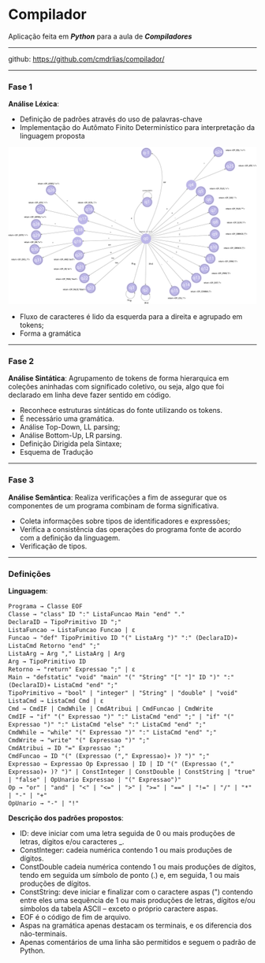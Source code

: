 # Compilador
Aplicação feita em __*Python*__ para a aula de __*Compiladores*__

---

github: https://github.com/cmdrlias/compilador/

---

### Fase 1
__Análise Léxica__:
* Definição de padrões através do uso de palavras-chave
* Implementação do Autômato Finito Determinístico para interpretação da linguagem proposta

![AFD](afd.png)

* Fluxo de caracteres é lido da esquerda para a direita e agrupado em tokens;
* Forma a gramática

---
### Fase 2
__Análise Sintática__:
Agrupamento de tokens de forma hierarquica em coleções aninhadas com significado coletivo, ou seja, algo que foi declarado em linha deve fazer sentido em código.
* Reconhece estruturas sintáticas do fonte utilizando os tokens.
* É necessário uma gramática.
* Análise Top-Down, LL parsing;
* Análise Bottom-Up, LR parsing.
* Definição Dirigida pela Sintaxe;
* Esquema de Tradução
---
### Fase 3
__Análise Semântica__:
Realiza verificações a fim de assegurar que os componentes de um programa combinam de forma significativa.
* Coleta informações sobre tipos de identificadores e expressões;
* Verifica a consistência das operações do programa fonte de acordo com a definição da linguagem.
* Verificação de tipos.
---
### Definições
__Linguagem__:
```
Programa → Classe EOF
Classe → "class" ID ":" ListaFuncao Main "end" "."
DeclaraID → TipoPrimitivo ID ";"
ListaFuncao → ListaFuncao Funcao | ε
Funcao → "def" TipoPrimitivo ID "(" ListaArg ")" ":" (DeclaraID)∗ ListaCmd Retorno "end" ";"
ListaArg → Arg "," ListaArg | Arg
Arg → TipoPrimitivo ID
Retorno → "return" Expressao ";" | ε
Main → "defstatic" "void" "main" "(" "String" "[" "]" ID ")" ":" (DeclaraID)∗ ListaCmd "end" ";"
TipoPrimitivo → "bool" | "integer" | "String" | "double" | "void"
ListaCmd → ListaCmd Cmd | ε
Cmd → CmdIF | CmdWhile | CmdAtribui | CmdFuncao | CmdWrite
CmdIF → "if" "(" Expressao ")" ":" ListaCmd "end" ";" | "if" "(" Expressao ")" ":" ListaCmd "else" ":" ListaCmd "end" ";"
CmdWhile → "while" "(" Expressao ")" ":" ListaCmd "end" ";"
CmdWrite → "write" "(" Expressao ")" ";"
CmdAtribui → ID "=" Expressao ";"
CmdFuncao → ID "(" (Expressao ("," Expressao)∗ )? ")" ";"
Expressao → Expressao Op Expressao | ID | ID "(" (Expressao ("," Expressao)∗ )? ")" | ConstInteger | ConstDouble | ConstString | "true" | "false" | OpUnario Expressao | "(" Expressao")"
Op → "or" | "and" | "<" | "<=" | ">" | ">=" | "==" | "!=" | "/" | "*" | "-" | "+"
OpUnario → "-" | "!" 
```
__Descrição dos padrões propostos__:

* ID: deve iniciar com uma letra seguida de 0 ou mais produções de letras, dígitos e/ou caracteres _.
* ConstInteger: cadeia numérica contendo 1 ou mais produções de dígitos.
* ConstDouble cadeia numérica contendo 1 ou mais produções de dígitos, tendo em seguida um símbolo de ponto (.) e, em seguida, 1 ou mais produções de dígitos.
* ConstString: deve iniciar e finalizar com o caractere aspas (") contendo entre eles uma sequência de 1 ou mais produções de letras, dígitos e/ou símbolos da tabela ASCII – exceto o próprio caractere aspas.
* EOF é o código de fim de arquivo.
* Aspas na gramática apenas destacam os terminais, e os diferencia dos não-terminais.
* Apenas comentários de uma linha são permitidos e seguem o padrão de Python.
